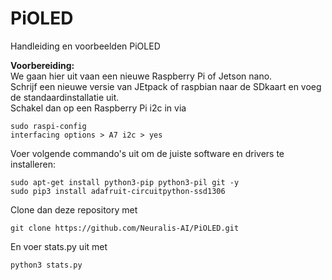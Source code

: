 # PiOLED
Handleiding en voorbeelden PiOLED

**Voorbereiding:**  
We gaan hier uit vaan een nieuwe Raspberry Pi of Jetson nano.  
Schrijf een nieuwe versie van JEtpack of raspbian naar de SDkaart en voeg de standaardinstallatie uit.  
Schakel dan op een Raspberry Pi i2c in via  
```
sudo raspi-config
interfacing options > A7 i2c > yes
```

Voer volgende commando's uit om de juiste software en drivers te installeren:  
```
sudo apt-get install python3-pip python3-pil git -y
sudo pip3 install adafruit-circuitpython-ssd1306
```

Clone dan deze repository met  

```
git clone https://github.com/Neuralis-AI/PiOLED.git
```
En voer stats.py uit met  

```
python3 stats.py
```
